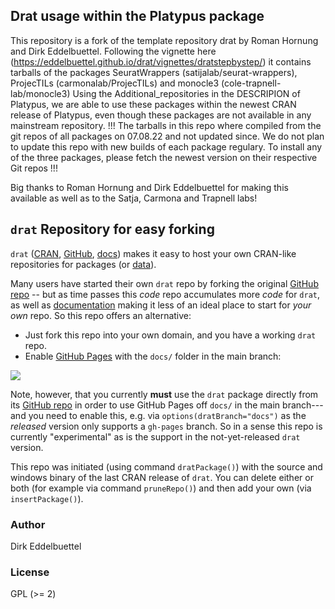 ## Drat usage within the Platypus package

This repository is a fork of the template repository drat by Roman Hornung and Dirk Eddelbuettel.
Following the vignette here (https://eddelbuettel.github.io/drat/vignettes/dratstepbystep/) it contains tarballs of the packages SeuratWrappers (satijalab/seurat-wrappers), ProjecTILs (carmonalab/ProjecTILs) and monocle3 (cole-trapnell-lab/monocle3)
Using the Additional_repositories in the DESCRIPION of Platypus, we are able to use these packages within the newest CRAN release of Platypus, even though these packages are not available in any mainstream repository.
!!! The tarballs in this repo where compiled from the git repos of all packages on 07.08.22 and not updated since. 
We do not plan to update this repo with new builds of each package regulary. To install any of the three packages, please fetch the newest version on their respective Git repos !!!

Big thanks to Roman Hornung and Dirk Eddelbuettel for making this available as well as to the Satja, Carmona and Trapnell labs! 


## `drat` Repository for easy forking

`drat` ([CRAN](https://cran.r-project.org/package=drat), [GitHub](https://github.com/eddelbuettel/drat), [docs](https://eddelbuettel.github.io/drat)) makes it easy to host your own
CRAN-like repositories for packages (or [data](https://journal.r-project.org/archive/2017/RJ-2017-026/index.html)).

Many users have started their own `drat` repo by forking the original [GitHub
repo](https://github.com/eddelbuettel/drat) -- but as time passes this _code_ repo
accumulates more _code_ for `drat`, as well as
[documentation](https://eddelbuettel.github.io/drat)
 making it less of an ideal place to start for _your own_ repo.  So this repo offers an alternative:

- Just fork this repo into your own domain, and you have a working `drat`
 repo.
- Enable [GitHub Pages](https://docs.github.com/en/github/working-with-github-pages)
 with the `docs/` folder in the main branch:

 ![](https://github.blog/wp-content/uploads/2016/08/47c2ecc4-6533-11e6-828a-91980daa7297.gif)

Note, however, that you currently **must** use the `drat` package directly
from its [GitHub repo](https://github.com/eddelbuettel/drat) in order to use
GitHub Pages off `docs/` in the main branch---and you need to enable this,
e.g. via `options(dratBranch="docs")` as the _released_ version only supports
a `gh-pages` branch.  So in a sense this repo is currently "experimental" as
is the support in the not-yet-released `drat` version.

This repo was initiated (using command `dratPackage()`) with the source and
windows binary of the last CRAN release of `drat`. You can delete either or
both (for example via command `pruneRepo()`) and then
add your own (via `insertPackage()`). 

### Author

Dirk Eddelbuettel

### License

GPL (>= 2)
